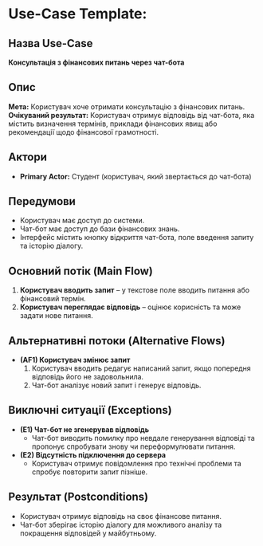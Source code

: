 # Use-Case Template:

## Назва Use-Case
**Консультація з фінансових питань через чат-бота**

## Опис
**Мета:** Користувач хоче отримати консультацію з фінансових питань.  
**Очікуваний результат:** Користувач отримує відповідь від чат-бота, яка містить визначення термінів, приклади фінансових явищ або рекомендації щодо фінансової грамотності.

## Актори
- **Primary Actor:** Студент (користувач, який звертається до чат-бота)  

## Передумови
- Користувач має доступ до системи.  
- Чат-бот має доступ до бази фінансових знань.  
- Інтерфейс містить кнопку відкриття чат-бота, поле введення запиту та історію діалогу.  

## Основний потік (Main Flow)
1. **Користувач вводить запит** – у текстове поле вводить питання або фінансовий термін.  
2. **Користувач переглядає відповідь** – оцінює корисність та може задати нове питання.

## Альтернативні потоки (Alternative Flows)
- **(AF1) Користувач змінює запит**  
  1. Користувач вводить редагує написаний запит, якщо попередня відповідь його не задовольнила.  
  2. Чат-бот аналізує новий запит і генерує відповідь.  

## Виключні ситуації (Exceptions)
- **(E1) Чат-бот не згенерував відповідь**  
  - Чат-бот виводить помилку про невдале генерування відповіді та пропонує спробувати знову чи переформулювати питання.  
- **(E2) Відсутність підключення до сервера**  
  - Користувач отримує повідомлення про технічні проблеми та спробує повторити запит пізніше.  

## Результат (Postconditions)
- Користувач отримує відповідь на своє фінансове питання.  
- Чат-бот зберігає історію діалогу для можливого аналізу та покращення відповідей у майбутньому.  
